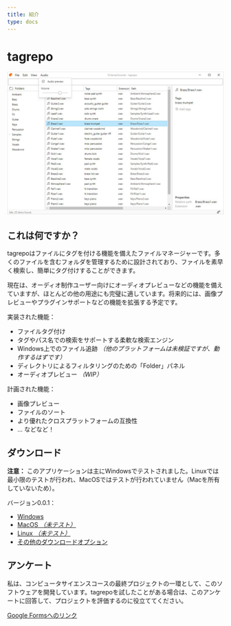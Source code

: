 ```yaml
---
title: 紹介
type: docs
---
```


# tagrepo

![](screenshot.jpg)

## これは何ですか？

tagrepoはファイルにタグを付ける機能を備えたファイルマネージャーです。多くのファイルを含むフォルダを管理するために設計されており、ファイルを素早く検索し、簡単にタグ付けすることができます。

現在は、オーディオ制作ユーザー向けにオーディオプレビューなどの機能を備えていますが、ほとんどの他の用途にも完璧に適しています。将来的には、画像プレビューやプラグインサポートなどの機能を拡張する予定です。

実装された機能：

- ファイルタグ付け
- タグやパス名での検索をサポートする柔軟な検索エンジン
- Windows上でのファイル追跡 _（他のプラットフォームは未検証ですが、動作するはずです）_
- ディレクトリによるフィルタリングのための「Folder」パネル
- オーディオプレビュー _（WIP）_

計画された機能：

- 画像プレビュー
- ファイルのソート
- より優れたクロスプラットフォームの互換性
- ... などなど！

## ダウンロード

**注意：** このアプリケーションは主にWindowsでテストされました。Linuxでは最小限のテストが行われ、MacOSではテストが行われていません（Macを所有していないため）。

バージョン0.0.1：

- [Windows](https://github.com/jamesWalker55/tag-repo/releases/download/tagrepo-v0.0.1/tag-repo_0.0.1_x64_en-US.msi)
- [MacOS _（未テスト）_](https://github.com/jamesWalker55/tag-repo/releases/download/tagrepo-v0.0.1/tag-repo_0.0.1_x64.dmg)
- [Linux _（未テスト）_](https://github.com/jamesWalker55/tag-repo/releases/download/tagrepo-v0.0.1/tag-repo_0.0.1_amd64.deb)
- [その他のダウンロードオプション](https://github.com/jamesWalker55/tag-repo/releases/tag/tagrepo-v0.0.1)

## アンケート

私は、コンピュータサイエンスコースの最終プロジェクトの一環として、このソフトウェアを開発しています。tagrepoを試したことがある場合は、このアンケートに回答して、プロジェクトを評価するのに役立ててください。

[Google Formsへのリンク](https://forms.gle/r3fvEaKTqq5VGznq8)
